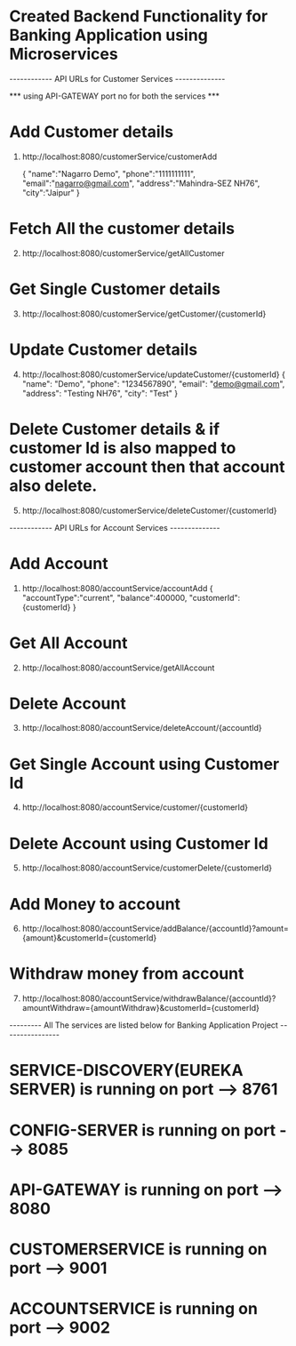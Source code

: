 # Created Backend Functionality for Banking Application using Microservices

------------  API URLs for Customer Services --------------

*** using API-GATEWAY port no for both the services ***

# Add Customer details
1. http://localhost:8080/customerService/customerAdd 
  
   {
    "name":"Nagarro Demo",
    "phone":"1111111111",
    "email":"nagarro@gmail.com",
    "address":"Mahindra-SEZ NH76",
    "city":"Jaipur"
   } 

# Fetch All the customer details
2. http://localhost:8080/customerService/getAllCustomer

# Get Single Customer details
3. http://localhost:8080/customerService/getCustomer/{customerId}

# Update Customer details 
4. http://localhost:8080/customerService/updateCustomer/{customerId}
      {
       "name": "Demo",
       "phone": "1234567890",
       "email": "demo@gmail.com",
       "address": "Testing NH76",
       "city": "Test"
      }

# Delete Customer details & if customer Id is also mapped to customer account then that account also delete.
5. http://localhost:8080/customerService/deleteCustomer/{customerId}




------------  API URLs for Account Services --------------

# Add Account
1. http://localhost:8080/accountService/accountAdd
   {
    "accountType":"current",
    "balance":400000,
    "customerId": {customerId}
   }

# Get All Account 
2. http://localhost:8080/accountService/getAllAccount

# Delete Account
3. http://localhost:8080/accountService/deleteAccount/{accountId}

# Get Single Account using Customer Id
4. http://localhost:8080/accountService/customer/{customerId}

# Delete Account using Customer Id
5. http://localhost:8080/accountService/customerDelete/{customerId}
   
# Add Money to account
6. http://localhost:8080/accountService/addBalance/{accountId}?amount={amount}&customerId={customerId}

# Withdraw money from account
7. http://localhost:8080/accountService/withdrawBalance/{accountId}?amountWithdraw={amountWithdraw}&customerId={customerId}



---------  All The services are listed below for Banking Application Project ----------------

# SERVICE-DISCOVERY(EUREKA SERVER) is running on port --> 8761 
# CONFIG-SERVER is running on port --> 8085
# API-GATEWAY is running on port   --> 8080
# CUSTOMERSERVICE is running on port --> 9001
# ACCOUNTSERVICE is running on port  --> 9002


